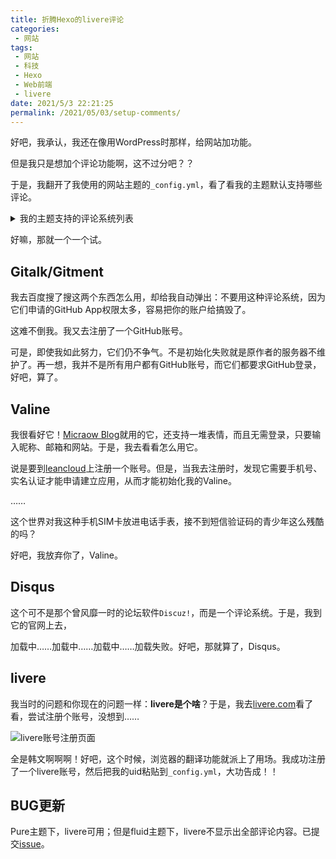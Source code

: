 ```yaml
---
title: 折腾Hexo的livere评论
categories:
 - 网站
tags:
 - 网站
 - 科技
 - Hexo
 - Web前端
 - livere
date: 2021/5/3 22:21:25
permalink: /2021/05/03/setup-comments/
---
```


好吧，我承认，我还在像用WordPress时那样，给网站加功能。

但是我只是想加个评论功能啊，这不过分吧？？

<!-- more -->

于是，我翻开了我使用的网站主题的```_config.yml```，看了看我的主题默认支持哪些评论。

<details><summary>我的主题支持的评论系统列表</summary>
<li>Gitalk</li><li>Gitment</li><li>Valine</li><li>Disqus</li><li>livere</li></details>

好嘛，那就一个一个试。

## Gitalk/Gitment

我去百度搜了搜这两个东西怎么用，却给我自动弹出：不要用这种评论系统，因为它们申请的GitHub App权限太多，容易把你的账户给搞毁了。

这难不倒我。我又去注册了一个GitHub账号。

可是，即使我如此努力，它们仍不争气。不是初始化失败就是原作者的服务器不维护了。再一想，我并不是所有用户都有GitHub账号，而它们都要求GitHub登录，好吧，算了。

## Valine

我很看好它！[Micraow Blog](https://msblog.ml/)就用的它，还支持一堆表情，而且无需登录，只要输入昵称、邮箱和网站。于是，我去看看怎么用它。

说是要到[leancloud](http://leancloud.cn)上注册一个账号。但是，当我去注册时，发现它需要手机号、实名认证才能申请建立应用，从而才能初始化我的Valine。

……

这个世界对我这种手机SIM卡放进电话手表，接不到短信验证码的青少年这么残酷的吗？

好吧，我放弃你了，Valine。

## Disqus

这个可不是那个曾风靡一时的论坛软件```Discuz!```，而是一个评论系统。于是，我到它的官网上去，

加载中……加载中……加载中……加载失败。好吧，那就算了，Disqus。

## livere

我当时的问题和你现在的问题一样：**livere是个啥**？于是，我去[livere.com](http://livere.com)看了看，尝试注册个账号，没想到……

![livere账号注册页面](https://ss.caozhiming.tk//img//livere.png)

全是韩文啊啊啊！好吧，这个时候，浏览器的翻译功能就派上了用场。我成功注册了一个livere账号，然后把我的uid粘贴到```_config.yml```，大功告成！！

## BUG更新

Pure主题下，livere可用；但是fluid主题下，livere不显示出全部评论内容。已提交[issue](https://github.com/fluid-dev/hexo-theme-fluid/issues/471)。

